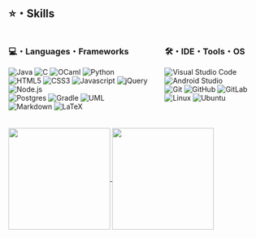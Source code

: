 ## ⭐️・Skills

<div style="display: grid; grid-template-columns: 61% 39%;">
    <div>
        <h3>💻・Languages・Frameworks</h3>
        <img src="https://img.shields.io/badge/Java-373644?style=for-the-badge&logo=openjdk&logoColor=ED8B00" alt="Java"> 
        <img src="https://custom-icon-badges.herokuapp.com/badge/C-373644.svg?style=for-the-badge&logo=c-in-hexagon&logoColor=03599C" alt="C">
        <img src="https://img.shields.io/badge/OCaml-373644.svg?style=for-the-badge&logo=ocaml&logoColor=23E98407" alt="OCaml">
        <img src="https://img.shields.io/badge/python-373644?style=for-the-badge&logo=python&logoColor=ffdd54" alt="Python">
        <br>
        <img src="https://img.shields.io/badge/-HTML5-373644?style=for-the-badge&logo=html5&logoColor=E34F26" alt="HTML5">
        <img src="https://img.shields.io/badge/-CSS3-373644?style=for-the-badge&logo=css3&logoColor=1572B6" alt="CSS3">
        <img src="https://img.shields.io/badge/JavaScript-373644.svg?style=for-the-badge&logo=javascript&logoColor=F7DF1E" alt="Javascript">
        <img src="https://img.shields.io/badge/jquery-373644.svg?style=for-the-badge&logo=jquery&logoColor=%230769AD" alt="jQuery">
        <img src="https://img.shields.io/badge/Node.js-373644.svg?style=for-the-badge&logo=node.js&logoColor=43853D" alt="Node.js">
        <br>
        <img src="https://img.shields.io/badge/postgres-373644.svg?style=for-the-badge&logo=postgresql&logoColor=008bb9" alt="Postgres">
        <img src="https://img.shields.io/badge/Gradle-373644.svg?style=for-the-badge&logo=Gradle&logoColor=0b5c6e" alt="Gradle">
        <img src="https://img.shields.io/badge/UML-373644.svg?style=for-the-badge&logo=UML&logoColor=FABD14" alt="UML">
        <br>
        <img src="https://img.shields.io/badge/markdown-373644.svg?style=for-the-badge&logo=markdown&logoColor=white" alt="Markdown">
        <img src="https://img.shields.io/badge/LaTeX-373644.svg?style=for-the-badge&logo=LaTeX&logoColor=008080" alt="LaTeX">
    </div>
    <div>
        <h3>🛠・IDE・Tools・OS</h3>
        <img src="https://img.shields.io/badge/VS%20Code-373644.svg?style=for-the-badge&logo=visual-studio-code&logoColor=0078d7" alt="Visual Studio Code"> 
        <img src="https://img.shields.io/badge/Android%20Studio-373644.svg?style=for-the-badge&logo=android-studio&logoColor=" alt="Android Studio">
        <br>
        <img src="https://img.shields.io/badge/GIT-373644?style=for-the-badge&logo=git" alt="Git">
        <img src="https://img.shields.io/badge/github-373644?style=for-the-badge&logo=github&logoColor=white" alt="GitHub">
        <img src="https://img.shields.io/badge/gitlab-373644?style=for-the-badge&logo=gitlab" alt="GitLab">
        <br>
        <img src="https://img.shields.io/badge/Linux-373644?style=for-the-badge&logo=linux&logoColor=FCC624" alt="Linux">
        <img src="https://img.shields.io/badge/Ubuntu-373644?style=for-the-badge&logo=ubuntu&logoColor=E95420" alt="Ubuntu">
    </div>
</div>
<br><br>

<a href="https://github.com/mlaidouni">
  <img height=200 align="center" src="https://github-readme-stats-kmzx.vercel.app/api?username=mlaidouni&theme=karasuno&rank_icon=github&include_all_commits_true&count_private=true&show_icons=true&hide=issues,contribs&card_width=150" />
</a>
<a href="https://github.com/mlaidouni">
  <img height=200 align="center" src="https://github-readme-stats-kmzx.vercel.app/api/top-langs?username=mlaidouni&theme=karasuno&size_weight=0.6&count_weight=0.3&exclude_repo=github.readme.stats&hide=rich%20text%20format,standard%20ml,makefile,d,shell&layout=compact&langs_count=6&card_width=250" />
</a>
